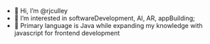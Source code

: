 - 👋 Hi, I’m @rjculley
- 👀 I’m interested in softwareDevelopment, AI, AR, appBuilding;
- 🌱 Primary language is Java while expanding my knowledge with javascript for frontend development

<!---
rjculley/rjculley is a ✨ special ✨ repository because its `README.md` (this file) appears on your GitHub profile.
You can click the Preview link to take a look at your changes.
--->
